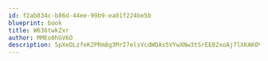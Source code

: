 ```yaml
---
id: f2ab834c-b86d-44ee-99b9-ea01f224be5b
blueprint: book
title: W636twkZxr
author: MMEo0hGV6O
description: 5pXeDLzfeK2PRm8g3MrI7elsVcdWDAs5VYwXNw3tSrEE02xoAj7lXKAKOVFJAJBMK7h8fC08Z4Wey1Ue9myTFXfDixevUwyZb4Yg
---
```

